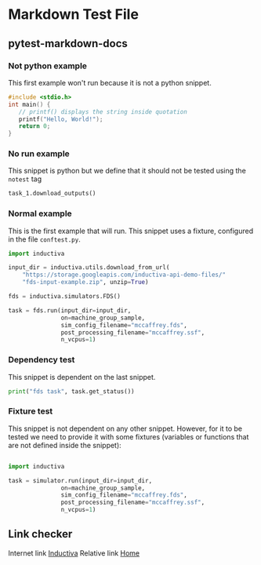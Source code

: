 # Markdown Test File

## pytest-markdown-docs

### Not python example
This first example won't run because it is not a python snippet.

```c
#include <stdio.h>
int main() {
   // printf() displays the string inside quotation
   printf("Hello, World!");
   return 0;
}
```

### No run example
This snippet is python but we define that it should not be tested using the
`notest` tag

```python notest
task_1.download_outputs()
```

### Normal example

This is the first example that will run.
This snippet uses a fixture, configured in the file `conftest.py`.

```python fixture:machine_group_sample
import inductiva

input_dir = inductiva.utils.download_from_url(
    "https://storage.googleapis.com/inductiva-api-demo-files/"
    "fds-input-example.zip", unzip=True)

fds = inductiva.simulators.FDS()

task = fds.run(input_dir=input_dir,
               on=machine_group_sample,
               sim_config_filename="mccaffrey.fds",
               post_processing_filename="mccaffrey.ssf",
               n_vcpus=1)
```

### Dependency test
This snippet is dependent on the last snippet.

```python continuation fixture:machine_group_sample
print("fds task", task.get_status())
```

### Fixture test
This snippet is not dependent on any other snippet. However, for it to be tested
we need to provide it with some fixtures (variables or functions that are not
defined inside the snippet):

```python fixture:simulator fixture:input_dir fixture:machine_group_sample

import inductiva

task = simulator.run(input_dir=input_dir,
               on=machine_group_sample,
               sim_config_filename="mccaffrey.fds",
               post_processing_filename="mccaffrey.ssf",
               n_vcpus=1)
```

## Link checker

Internet link [Inductiva](https://inductiva.ai)
Relative link [Home](./Home.md)
